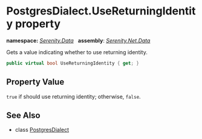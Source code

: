 # PostgresDialect.UseReturningIdentity property
**namespace:** *[Serenity.Data](../../README.md#serenity.data-namespace)*   **assembly**: *[Serenity.Net.Data](../../README.md)*

Gets a value indicating whether to use returning identity.

```csharp
public virtual bool UseReturningIdentity { get; }
```

## Property Value

`true` if should use returning identity; otherwise, `false`.

## See Also

* class [PostgresDialect](../PostgresDialect.md)